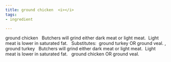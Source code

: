 ```yaml
---
title: ground chicken  <i></i>
tags:
- ingredient

---
```

ground chicken   Butchers will grind either dark meat or light meat.  Light meat is lower in saturated fat.   Substitutes:  ground turkey OR ground veal. , ground turkey   Butchers will grind either dark meat or light meat.  Light meat is lower in saturated fat.   ground chicken OR ground veal.
